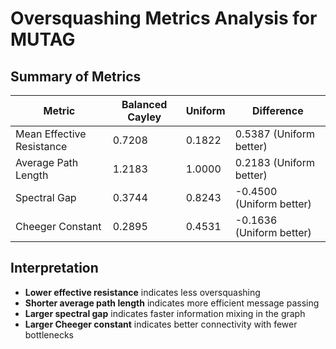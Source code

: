 # Oversquashing Metrics Analysis for MUTAG

## Summary of Metrics

| Metric | Balanced Cayley | Uniform | Difference |
|--------|----------------|---------|------------|
| Mean Effective Resistance | 0.7208 | 0.1822 | 0.5387 (Uniform better) |
| Average Path Length | 1.2183 | 1.0000 | 0.2183 (Uniform better) |
| Spectral Gap | 0.3744 | 0.8243 | -0.4500 (Uniform better) |
| Cheeger Constant | 0.2895 | 0.4531 | -0.1636 (Uniform better) |

## Interpretation

- **Lower effective resistance** indicates less oversquashing
- **Shorter average path length** indicates more efficient message passing
- **Larger spectral gap** indicates faster information mixing in the graph
- **Larger Cheeger constant** indicates better connectivity with fewer bottlenecks
